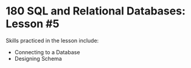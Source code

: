 # 180 SQL and Relational Databases: Lesson #5

Skills practiced in the lesson include:
* Connecting to a Database
* Designing Schema
